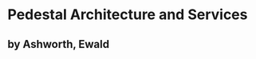 Pedestal Architecture and Services
==================================
by Ashworth, Ewald
------------------
